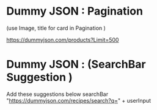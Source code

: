 # Dummy JSON  : Pagination 
(use Image, title for card in Pagination )

https://dummyjson.com/products?Limit=500



# Dummy JSON : (SearchBar Suggestion )
Add these suggestions below searchBar
"https://dummyjson.com/recipes/search?q=" + userInput
